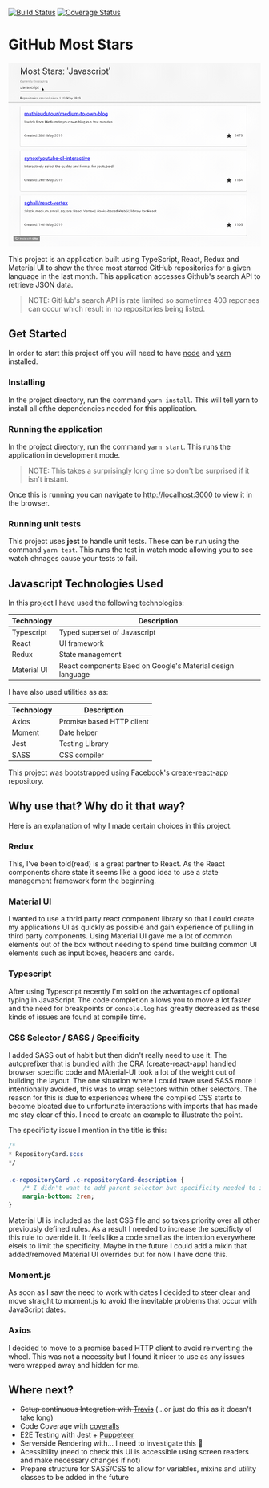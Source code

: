 [![Build Status](https://travis-ci.org/80sgreek/react-github-most-stars.svg?branch=master)](https://travis-ci.org/80sgreek/react-github-most-stars)
[![Coverage Status](https://coveralls.io/repos/github/80sgreek/react-github-most-stars/badge.svg?branch=master)](https://coveralls.io/github/80sgreek/react-github-most-stars)

# GitHub Most Stars

![Demonstration of application](docs/images/example.gif)

This project is an application built using TypeScript, React, Redux and Material UI to show the three most starred GitHub repositories for a given language in the last month. This application accesses Github's search API to retrieve JSON data. 

> NOTE: GitHub's search API is rate limited so sometimes 403 reponses can occur which result in no repositories being listed.

## Get Started

In order to start this project off you will need to have [node](https://nodejs.org/en/download/) and [yarn](https://yarnpkg.com/lang/en/docs/install/) installed.

### Installing
In the project directory, run the command `yarn install`. This will tell yarn to install all ofthe dependencies needed for this application.

### Running the application

In the project directory, run the command `yarn start`. This runs the application in development mode.

> NOTE: This takes a surprisingly long time so don't be surprised if it isn't instant.

Once this is running you can navigate to [http://localhost:3000](http://localhost:3000) to view it in the browser.

### Running unit tests

This project uses **jest** to handle unit tests. These can be run using the command `yarn test`. This runs the test in watch mode allowing you to see watch chnages cause your tests to fail.

## Javascript Technologies Used

In this project I have used the following technologies:

| Technology  | Description |
|---          |---                                                         |
| Typescript  | Typed superset of Javascript                               |
| React       | UI framework                                               |
| Redux       | State management                                           |
| Material UI | React components Baed on Google's Material design language |

I have also used utilities as as:

| Technology | Description               |
|---         |---                        |
| Axios      | Promise based HTTP client |
| Moment     | Date helper               |
| Jest       | Testing Library           |
| SASS       | CSS compiler              |

This project was bootstrapped using Facebook's [create-react-app](https://github.com/facebook/create-react-app) repository.

## Why use that? Why do it that way?

Here is an explanation of why I made certain choices in this project.

### Redux

This, I've been told(read) is a great partner to React. As the React components share state it seems like a good idea to use a state management framework form the beginning.

### Material UI

I wanted to use a thrid party react component library so that I could create my applications UI as quickly as possible and gain experience of pulling in third party components. Using Material UI gave me a lot of common elements out of the box without needing to spend time building common UI elements such as input boxes, headers and cards.

### Typescript

After using Typescript recently I'm sold on the advantages of optional typing in JavaScript. The code completion allows you to move a lot faster and the need for breakpoints or `console.log` has greatly decreased as these kinds of issues are found at compile time.

### CSS Selector / SASS / Specificity

I added SASS out of habit but then didn't really need to use it. The autoprefixer that is bundled with the CRA (create-react-app) handled browser specific code and MAterial-UI took a lot of the weight out of building the layout. The one situation where I could have used SASS more I intentionally avoided, this was to wrap selectors within other selectors. The reason for this is due to experiences where the compiled CSS starts to become bloated due to unfortunate interactions with imports that has made me stay clear of this. I need to create an example to illustrate the point.

The specificity issue I mention in the title is this:

```SASS
/*
* RepositoryCard.scss
*/

.c-repositoryCard .c-repositoryCard-description { 
    /* I didn't want to add parent selector but specificity needed to increase to override material-ui */
    margin-bottom: 2rem;
}
```

Material UI is included as the last CSS file and so takes priority over all other previously defined rules. As a result I needed to increase the specificty of this rule to override it. It feels like a code smell as the intention everywhere elseis to limit the specificity. Maybe in the future I could add a mixin that added/removed Material UI overrides but for now I have done this.

### Moment.js

As soon as I saw the need to work with dates I decided to steer clear and move straight to moment.js to avoid the inevitable problems that occur with JavaScript dates.

### Axios

I decided to move to a promise based HTTP client to avoid reinventing the wheel. This was not a necessity but I found it nicer to use as any issues were wrapped away and hidden for me.

## Where next?

- ~~Setup continuous Integration with [Travis](https://travis-ci.org)~~ (...or just do this as it doesn't take long)
- Code Coverage with [coveralls](https://coveralls.io/)
- E2E Testing with Jest + [Puppeteer](https://github.com/GoogleChrome/puppeteer)
- Serverside Rendering with... I need to investigate this 🤷
- Acessibility (need to check this UI is accessible using screen readers and make necessary changes if not)
- Prepare structure for SASS/CSS to allow for variables, mixins and utility classes to be added in the future
